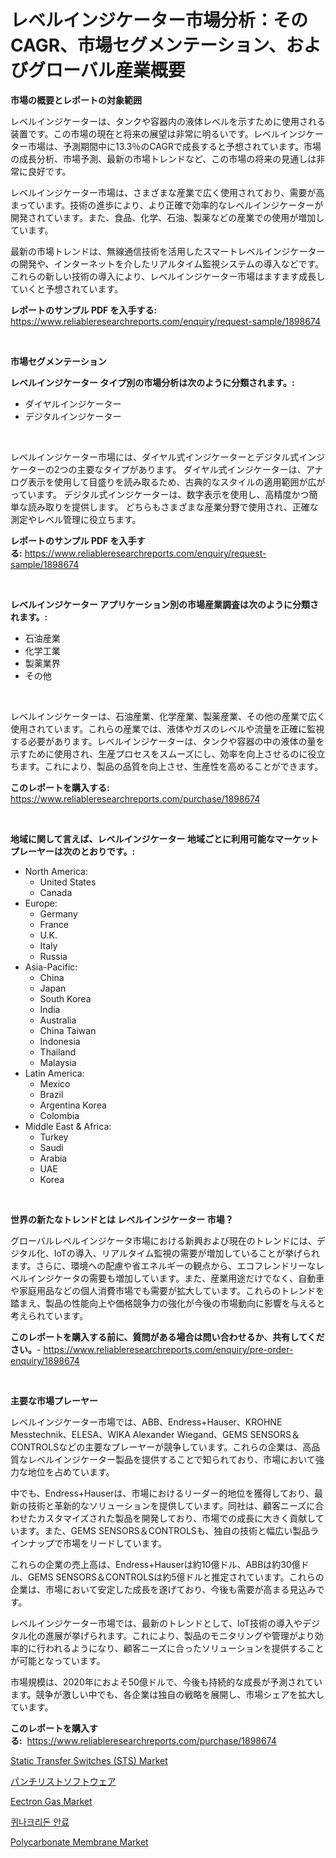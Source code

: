 <p><h1>レベルインジケーター市場分析：そのCAGR、市場セグメンテーション、およびグローバル産業概要</h1></p><p><strong>市場の概要とレポートの対象範囲</strong></p>
<p><p>レベルインジケーターは、タンクや容器内の液体レベルを示すために使用される装置です。この市場の現在と将来の展望は非常に明るいです。レベルインジケーター市場は、予測期間中に13.3％のCAGRで成長すると予想されています。市場の成長分析、市場予測、最新の市場トレンドなど、この市場の将来の見通しは非常に良好です。</p><p>レベルインジケーター市場は、さまざまな産業で広く使用されており、需要が高まっています。技術の進歩により、より正確で効率的なレベルインジケーターが開発されています。また、食品、化学、石油、製薬などの産業での使用が増加しています。</p><p>最新の市場トレンドは、無線通信技術を活用したスマートレベルインジケーターの開発や、インターネットを介したリアルタイム監視システムの導入などです。これらの新しい技術の導入により、レベルインジケーター市場はますます成長していくと予想されています。</p></p>
<p><strong>レポートのサンプル PDF を入手する:</strong> <a href="https://www.reliableresearchreports.com/enquiry/request-sample/1898674">https://www.reliableresearchreports.com/enquiry/request-sample/1898674</a></p>
<p>&nbsp;</p>
<p><strong>市場セグメンテーション</strong></p>
<p><strong>レベルインジケーター タイプ別の市場分析は次のように分類されます。:</strong></p>
<p><ul><li>ダイヤルインジケーター</li><li>デジタルインジケーター</li></ul></p>
<p>&nbsp;</p>
<p><p>レベルインジケーター市場には、ダイヤル式インジケーターとデジタル式インジケーターの2つの主要なタイプがあります。 ダイヤル式インジケーターは、アナログ表示を使用して目盛りを読み取るため、古典的なスタイルの適用範囲が広がっています。 デジタル式インジケーターは、数字表示を使用し、高精度かつ簡単な読み取りを提供します。 どちらもさまざまな産業分野で使用され、正確な測定やレベル管理に役立ちます。</p></p>
<p><strong>レポートのサンプル PDF を入手する:</strong>&nbsp;<a href="https://www.reliableresearchreports.com/enquiry/request-sample/1898674">https://www.reliableresearchreports.com/enquiry/request-sample/1898674</a></p>
<p>&nbsp;</p>
<p><strong> レベルインジケーター アプリケーション別の市場産業調査は次のように分類されます。:</strong></p>
<p><ul><li>石油産業</li><li>化学工業</li><li>製薬業界</li><li>その他</li></ul></p>
<p>&nbsp;</p>
<p><p>レベルインジケーターは、石油産業、化学産業、製薬産業、その他の産業で広く使用されています。これらの産業では、液体やガスのレベルや流量を正確に監視する必要があります。レベルインジケーターは、タンクや容器の中の液体の量を示すために使用され、生産プロセスをスムーズにし、効率を向上させるのに役立ちます。これにより、製品の品質を向上させ、生産性を高めることができます。</p></p>
<p><strong>このレポートを購入する:</strong>&nbsp; <a href="https://www.reliableresearchreports.com/purchase/1898674">https://www.reliableresearchreports.com/purchase/1898674</a></p>
<p>&nbsp;</p>
<p><strong>地域に関して言えば、レベルインジケーター 地域ごとに利用可能なマーケットプレーヤーは次のとおりです。:</strong></p>
<p><ul>
    <li>
        North America:
        <ul>
            <li>United States</li>
            <li>Canada</li>
        </ul>
    </li>
    <li>
        Europe:
        <ul>
            <li>Germany</li>
            <li>France</li>
            <li>U.K.</li>
            <li>Italy</li>
            <li>Russia</li>
        </ul>
    </li>
    <li>
        Asia-Pacific:
        <ul>
            <li>China</li>
            <li>Japan</li>
            <li>South Korea</li>
            <li>India</li>
            <li>Australia</li>
            <li>China Taiwan</li>
            <li>Indonesia</li>
            <li>Thailand</li>
            <li>Malaysia</li>
        </ul>
    </li>
    <li>
        Latin America:
        <ul>
            <li>Mexico</li>
            <li>Brazil</li>
            <li>Argentina Korea</li>
            <li>Colombia</li>
        </ul>
    </li>
    <li>
        Middle East & Africa:
        <ul>
            <li>Turkey</li>
            <li>Saudi</li>
            <li>Arabia</li>
            <li>UAE</li>
            <li>Korea</li>
        </ul>
    </li>
    </ul></p>
<p>&nbsp;</p>
<p><strong>世界の新たなトレンドとは レベルインジケーター 市場？</strong></p>
<p><p>グローバルレベルインジケータ市場における新興および現在のトレンドには、デジタル化、IoTの導入、リアルタイム監視の需要が増加していることが挙げられます。さらに、環境への配慮や省エネルギーの観点から、エコフレンドリーなレベルインジケータの需要も増加しています。また、産業用途だけでなく、自動車や家庭用品などの個人消費市場でも需要が拡大しています。これらのトレンドを踏まえ、製品の性能向上や価格競争力の強化が今後の市場動向に影響を与えると考えられています。</p></p>
<p><strong>このレポートを購入する前に、質問がある場合は問い合わせるか、共有してください。</strong>- <a href="https://www.reliableresearchreports.com/enquiry/pre-order-enquiry/1898674">https://www.reliableresearchreports.com/enquiry/pre-order-enquiry/1898674</a></p>
<p>&nbsp;</p>
<p><strong>主要な市場プレーヤー</strong></p>
<p><p>レベルインジケーター市場では、ABB、Endress+Hauser、KROHNE Messtechnik、ELESA、WIKA Alexander Wiegand、GEMS SENSORS＆CONTROLSなどの主要なプレーヤーが競争しています。これらの企業は、高品質なレベルインジケーター製品を提供することで知られており、市場において強力な地位を占めています。</p><p>中でも、Endress+Hauserは、市場におけるリーダー的地位を獲得しており、最新の技術と革新的なソリューションを提供しています。同社は、顧客ニーズに合わせたカスタマイズされた製品を開発しており、市場での成長に大きく貢献しています。また、GEMS SENSORS＆CONTROLSも、独自の技術と幅広い製品ラインナップで市場をリードしています。</p><p>これらの企業の売上高は、Endress+Hauserは約10億ドル、ABBは約30億ドル、GEMS SENSORS＆CONTROLSは約5億ドルと推定されています。これらの企業は、市場において安定した成長を遂げており、今後も需要が高まる見込みです。</p><p>レベルインジケーター市場では、最新のトレンドとして、IoT技術の導入やデジタル化の進展が挙げられます。これにより、製品のモニタリングや管理がより効率的に行われるようになり、顧客ニーズに合ったソリューションを提供することが可能となっています。</p><p>市場規模は、2020年におよそ50億ドルで、今後も持続的な成長が予測されています。競争が激しい中でも、各企業は独自の戦略を展開し、市場シェアを拡大しています。</p></p>
<p><strong>このレポートを購入する:</strong>&nbsp;&nbsp;<a href="https://www.reliableresearchreports.com/purchase/1898674">https://www.reliableresearchreports.com/purchase/1898674</a></p>
<p><p><a href="https://issuu.com/reportprime-2/docs/static-transfer-switches-sts-market-size-2030.pptx">Static Transfer Switches (STS) Market</a></p><p><a href="https://github.com/cbigkbh02719/Market-Research-Report-List-1/blob/main/6138323194363.md">パンチリストソフトウェア</a></p><p><a href="https://simplistic-meeting-7ee.notion.site/Eectron-Gas-Market-Size-Share-Trends-Analysis-Report-By-Application-Regional-Outlook-Competitiv-d0fa5cfdb0a14765aecf5606f0baf812">Eectron Gas Market</a></p><p><a href="https://medium.com/@hermanokutneva7878567/%ED%82%A4%EB%82%98%ED%81%AC%EB%A6%AC%EB%8F%88-%ED%94%BC%EA%B7%B8%EB%A8%BC%ED%8A%B8-%EC%8B%9C%EC%9E%A5-%EC%8B%9C%EC%9E%A5-%EC%A0%90%EC%9C%A0%EC%9C%A8-%EC%8B%9C%EC%9E%A5-%EB%8F%99%ED%96%A5-%EB%B0%8F-%EB%AF%B8%EB%9E%98-%EC%84%B1%EC%9E%A5-%ED%83%90%EC%83%89-bebfeb092303">퀴나크리돈 안료</a></p><p><a href="https://issuu.com/reportprime-2/docs/polycarbonate-membrane-market-size-2030.pptx">Polycarbonate Membrane Market</a></p></p>